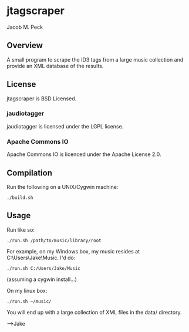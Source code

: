 # jtagscraper
Jacob M. Peck

## Overview
A small program to scrape the ID3 tags from a
large music collection and provide an XML database
of the results.

## License
jtagscraper is BSD Licensed.

### jaudiotagger
jaudiotagger is licensed under the LGPL license.

### Apache Commons IO
Apache Commons IO is licenced under the Apache License 2.0.

## Compilation
Run the following on a UNIX/Cygwin machine:
    
    ./build.sh

## Usage
Run like so:

    ./run.sh /path/to/music/library/root

For example, on my Windows box, my music resides at C:\Users\Jake\Music.  I'd do:

    ./run.sh C:/Users/Jake/Music

(assuming a cygwin install...)

On my linux box:

    ./run.sh ~/music/

You will end up with a large collection of XML files in the data/ directory.

-->Jake